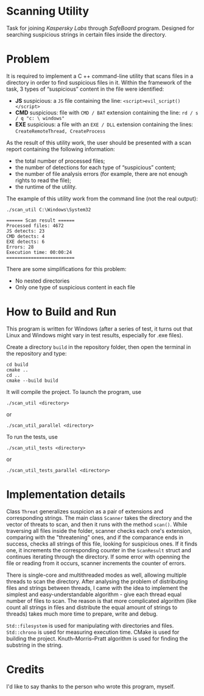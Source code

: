 # Scanning Utility
Task for joining *Kaspersky Labs* through *SafeBoard* program. Designed for searching suspicious strings in certain files inside the directory.
# Problem
It is required to implement a C ++ command-line utility that scans files in a directory in order to find suspicious files in it.
Within the framework of the task, 3 types of “suspicious” content in the file were identified:

* **JS** suspicious: a ```JS``` file containing the line: ```<script>evil_script()</script>```
* **CMD** suspicious: file with ```CMD / BAT``` extension containing the line: ```rd / s / q "c: \ windows"```
* **EXE** suspicious: a file with an ```EXE / DLL``` extension containing the lines: ```CreateRemoteThread, CreateProcess```

As the result of this utility work, the user should be presented with a scan report containing the following information:

* the total number of processed files;
* the number of detections for each type of “suspicious” content;
* the number of file analysis errors (for example, there are not enough rights to read the file);
* the runtime of the utility.

The example of this utility work from the command line (not the real output):
```
./scan_util C:\Windows\System32

====== Scan result ======
Processed files: 4672
JS detects: 23
CMD detects: 4
EXE detects: 6
Errors: 28
Execution time: 00:00:24
=========================
```

There are some simplifications for this problem:
* No nested directories
* Only one type of suspicious content in each file

# How to Build and Run
This program is written for Windows (after a series of test, it turns out that Linux and Windows might vary in test results, especially for .exe files).

Create a directory ```build``` in the repository folder, then open the terminal in the repository and type:
```
cd build
cmake ..
cd ..
cmake --build build
```
It will compile the project. To launch the program, use
```
./scan_util <directory>
```
or
```
./scan_util_parallel <directory>
```

To run the tests, use 
```
./scan_util_tests <directory>
```
or
```
./scan_util_tests_parallel <directory>
```
# Implementation details
Class ```Threat``` generalizes suspicion as a pair of extensions and corresponding strings. The main class ```Scanner``` takes the directory and the vector of threats to scan, and then it runs with the method ```scan()```. While traversing all files inside the folder, scanner checks each one's extension, comparing with the "threatening" ones, and if the comparance ends in success, checks all strings of this file, looking for suspicious ones. If it finds one, it increments the corresponding counter in the ```ScanResult``` struct and continues iterating through the directory. If some error with openning the file or reading from it occurs, scanner increments the counter of errors.

There is single-core and multithreaded modes as well, allowing multiple threads to scan the directory. After analysing the problem of distributing files and strings between threads, I came with the idea to implement the simplest and easy-understandable algorithm - give each thread equal number of files to scan. The reason is that more complicated algorithm (like count all strings in files and distribute the equal amount of strings to threads) takes much more time to prepare, write and debug.

```Std::filesystem``` is used for manipulating with directories and files. ```Std::chrono``` is used for measuring execution time. CMake is used for building the project. Knuth–Morris–Pratt algorithm is used for finding the substring in the string.
# Credits
I'd like to say thanks to the person who wrote this program, myself.

